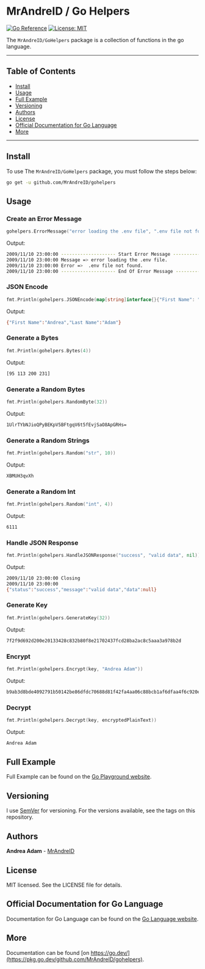 # MrAndreID / Go Helpers

[![Go Reference](https://pkg.go.dev/badge/github.com/MrAndreID/gohelpers.svg)](https://pkg.go.dev/github.com/MrAndreID/gohelpers) [![License: MIT](https://img.shields.io/badge/License-MIT-yellow.svg)](https://opensource.org/licenses/MIT)

The `MrAndreID/GoHelpers` package is a collection of functions in the go language.

---

## Table of Contents

* [Install](#install)
* [Usage](#usage)
* [Full Example](#full-example)
* [Versioning](#versioning)
* [Authors](#authors)
* [License](#license)
* [Official Documentation for Go Language](#official-documentation-for-go-language)
* [More](#more)

---

## Install

To use The `MrAndreID/GoHelpers` package, you must follow the steps below:

```sh
go get -u github.com/MrAndreID/gohelpers
```

## Usage

### Create an Error Message

```go
gohelpers.ErrorMessage("error loading the .env file", ".env file not found.")
```

Output:

```sh
2009/11/10 23:00:00 -------------------- Start Error Message --------------------
2009/11/10 23:00:00 Message => error loading the .env file.
2009/11/10 23:00:00 Error =>  .env file not found.
2009/11/10 23:00:00 -------------------- End Of Error Message --------------------
```

### JSON Encode

```go
fmt.Println(gohelpers.JSONEncode(map[string]interface{}{"First Name": "Andrea", "Last Name": "Adam"}))
```

Output:

```sh
{"First Name":"Andrea","Last Name":"Adam"}
```

### Generate a Bytes

```go
fmt.Println(gohelpers.Bytes(4))
```

Output:

```sh
[95 113 200 231]
```

### Generate a Random Bytes

```go
fmt.Println(gohelpers.RandomByte(32))
```

Output:

```sh
1UlrTYbNJioQPyBEKpV5BFtgqV6t5fEvjSaO8ApGRHs=
```

### Generate a Random Strings

```go
fmt.Println(gohelpers.Random("str", 10))
```

Output:

```sh
XBMUH3qvXh
```

### Generate a Random Int

```go
fmt.Println(gohelpers.Random("int", 4))
```

Output:

```sh
6111
```

### Handle JSON Response

```go
fmt.Println(gohelpers.HandleJSONResponse("success", "valid data", nil))
```

Output:

```sh
2009/11/10 23:00:00 Closing
2009/11/10 23:00:00 
{"status":"success","message":"valid data","data":null}
```

### Generate Key

```go
fmt.Println(gohelpers.GenerateKey(32))
```

Output:

```sh
7f2f9d692d200e20133428c832b80f8e21702437fcd28ba2ac8c5aaa3a978b2d
```

### Encrypt

```go
fmt.Println(gohelpers.Encrypt(key, "Andrea Adam"))
```

Output:

```sh
b9ab3d8bde4092791b50142be86dfdc70688d81f42fa4aa06c88bcb1af6dfaa4f6c920ec157874
```

### Decrypt

```go
fmt.Println(gohelpers.Decrypt(key, encryptedPlainText))
```

Output:

```sh
Andrea Adam
```

## Full Example

Full Example can be found on the [Go Playground website](https://play.golang.com/p/Xsdvgppb-LZ).

## Versioning

I use [SemVer](https://semver.org/) for versioning. For the versions available, see the tags on this repository. 

## Authors

**Andrea Adam** - [MrAndreID](https://github.com/MrAndreID/)

## License

MIT licensed. See the LICENSE file for details.

## Official Documentation for Go Language

Documentation for Go Language can be found on the [Go Language website](https://golang.org/doc/).

## More

Documentation can be found [on https://go.dev/](https://pkg.go.dev/github.com/MrAndreID/gohelpers).
